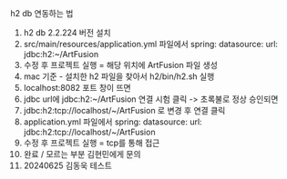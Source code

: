 h2 db 연동하는 법
1. h2 db 2.2.224 버전 설치
2. src/main/resources/application.yml 파일에서
      spring:
        datasource:
          url: jdbc:h2:~/ArtFusion
3. 수정 후 프로젝트 실행 = 해당 위치에 ArtFusion 파일 생성
4. mac 기준 - 설치한 h2 파일을 찾아서 h2/bin/h2.sh 실행
5. localhost:8082 포트 창이 뜨면
6. jdbc url에 jdbc:h2:~/ArtFusion 연결 시험 클릭 -> 초록불로 정상 승인되면
7. jdbc:h2:tcp://localhost/~/ArtFusion 로 변경 후 연결 클릭
8. application.yml 파일에서 
     spring:
       datasource: 
         url: jdbc:h2:tcp://localhost/~/ArtFusion
9. 수정 후 프로젝트 실행 = tcp를 통해 접근
10. 완료 / 모르는 부분 김현민에게 문의
11. 20240625 김동욱 테스트